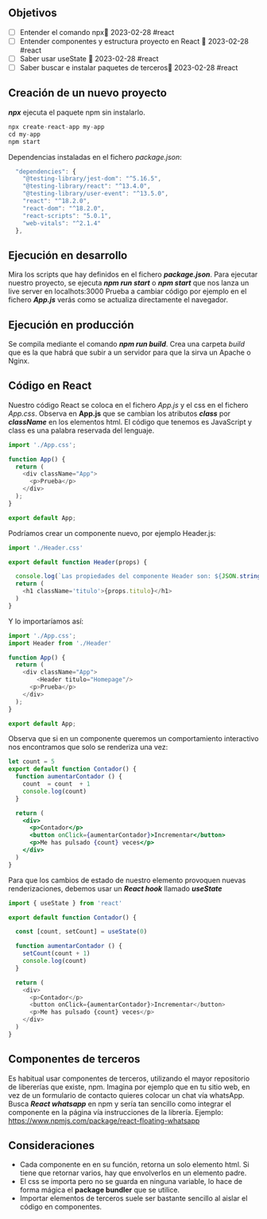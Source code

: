 ## Objetivos
- [ ] Entender el comando npx📅 2023-02-28 #react
- [ ] Entender componentes y estructura proyecto en React 📅 2023-02-28 #react
- [ ] Saber usar useState 📅 2023-02-28 #react
- [ ] Saber buscar e instalar paquetes de terceros📅 2023-02-28 #react

## Creación de un nuevo proyecto

***npx*** ejecuta el paquete npm sin instalarlo.

```js
npx create-react-app my-app  
cd my-app  
npm start
```

Dependencias instaladas en el fichero *package.json*:

```js
  "dependencies": {
    "@testing-library/jest-dom": "^5.16.5",
    "@testing-library/react": "^13.4.0",
    "@testing-library/user-event": "^13.5.0",
    "react": "^18.2.0",
    "react-dom": "^18.2.0",
    "react-scripts": "5.0.1",
    "web-vitals": "^2.1.4"
  },
  ```

## Ejecución en desarrollo

Mira  los scripts que hay definidos en el fichero ***package.json***. 
Para ejecutar nuestro proyecto,  se ejecuta ***npm run start*** o ***npm start*** que nos lanza un live server en localhots:3000
Prueba a cambiar código por ejemplo en el fichero ***App.js*** verás como se actualiza directamente el navegador.

## Ejecución en producción
Se compila mediante el comando ***npm run build***. Crea una carpeta *build* que es la que habrá que subir a un servidor para que la sirva un Apache o Nginx.

## Código en React
Nuestro código React se coloca en el fichero *App.js* y el css en el fichero *App.css*.
Observa en **App.js** que se cambian los atributos ***class*** por ***className*** en los elementos html.  El código que tenemos es JavaScript y class es una palabra reservada del lenguaje.

```js
import './App.css';

function App() {
  return (
    <div className="App">
      <p>Prueba</p>
    </div>
  );
}

export default App;

```

Podríamos crear un componente nuevo, por ejemplo Header.js:
```js
import './Header.css'

export default function Header(props) {

  console.log(`Las propiedades del componente Header son: ${JSON.stringify(props)}`)
  return (
    <h1 className='titulo'>{props.titulo}</h1>
  )
}
```

Y lo importaríamos así:

```js
import './App.css';
import Header from './Header'

function App() {
  return (
    <div className="App">
	    <Header titulo="Homepage"/>
      <p>Prueba</p>
    </div>
  );
}

export default App;
```

Observa que si en un componente queremos un comportamiento interactivo nos encontramos que  solo se renderiza una vez:
```jsx
let count = 5
export default function Contador() {
  function aumentarContador () {
    count  = count  + 1
    console.log(count)
  }  

  return (
    <div>
      <p>Contador</p>
      <button onClick={aumentarContador}>Incrementar</button>
      <p>Me has pulsado {count} veces</p>
    </div>
  )
}
```

Para que los cambios de estado de nuestro elemento provoquen nuevas renderizaciones,  debemos usar un ***React hook*** llamado ***useState***

```js
import { useState } from 'react'

export default function Contador() {

  const [count, setCount] = useState(0)

  function aumentarContador () {
    setCount(count + 1)
    console.log(count)
  }  

  return (
    <div>
      <p>Contador</p>
      <button onClick={aumentarContador}>Incrementar</button>
      <p>Me has pulsado {count} veces</p>
    </div>
  )
}
```

## Componentes de terceros

Es habitual usar componentes de terceros, utilizando el mayor repositorio de libererías que existe, npm.
Imagina por ejemplo que en tu sitio web, en vez de un formulario de contacto quieres colocar un chat vía whatsApp. Busca ***React whatsapp*** en npm y sería tan sencillo como integrar el componente en la página vía instrucciones de la librería. 
Ejemplo:  
https://www.npmjs.com/package/react-floating-whatsapp

## Consideraciones
- Cada componente en en su función, retorna un solo elemento html. Si tiene que retornar varios, hay que envolverlos en un elemento padre.
- El css se importa pero no se guarda en ninguna variable, lo hace de forma mágica el **package bundler** que se utilice.
- Importar elementos de terceros suele ser bastante sencillo al aislar el código en componentes.

